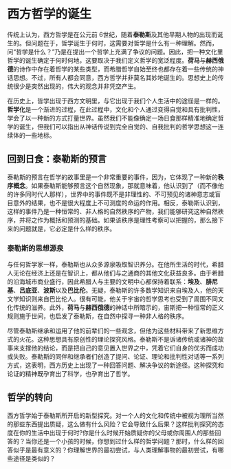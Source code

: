 # 西方哲学的诞生

传统上认为，西方哲学是在公元前 6世纪，随着**泰勒斯**及其他早期人物的出现而诞生的。但问题在于，哲学诞生于何时，这需要对哲学是什么有一种理解。然而，问“哲学是什么？”乃是在提出一个哲学上充满了争议的问题。因此，把一种文化里哲学的诞生确定于何时何地，这要取决于我们定义哲学的宽泛程度。**荷马**与**赫西俄德**的诗作中存在着哲学的某些类型，而希腊哲学自始至终也都存在着一些传统的神话思想。不过，所有人都会同意，西方哲学并非莫名其妙地诞生的。思想史上的传统很少是突然出现的，伟大的观念并非凭空产生。

在历史上，哲学出现于西方文明里，与它出现于我们个人生活中的途径是一样的。**哲学化**是一个渐进的过程，在此过程中，文化和个人通过变得自觉和具有批判性，学会了以一种新的方式打量世界。虽然我们不能像确定一场日食那样精准地确定哲学的诞生，但我们可以指出从神话传说到完全自觉的、自我批判的哲学思想这一连续体的一些地标。

## 回到日食：泰勒斯的预言

泰勒斯的预言在哲学的故事里是一个非常重要的事件，因为，它体现了一种新的**秩序概念**。如果泰勒斯能够预言这个自然现象，那就意味着，他认识到了（而不像他的许多同时代人那样），世界中的事件既不是非理性的、不可预见的诸神意志或盲目意外的结果，也不是很大程度上不可测度的命运的作用。相反，泰勒斯认识到，这样的事件乃是一种恒常的、非人格的自然秩序的产物，我们能够研究这种自然秩序，并将之作为概括和预测的基础。如果该秩序是理性考察可以把握的，那么接下来的问题就是，它必定是什么样的秩序。

### 泰勒斯的思想源泉

与任何哲学家一样，泰勒斯也从众多源泉吸取智识养分。在他所生活的时代，希腊人无论在经济上还是在智识上，都从他们与之通商的其他文化获益良多。由于希腊的沿海城市商业盛行，因此希腊人与主要的文明中心都保持着联系：**埃及**、**腓尼基**、**吕底亚**、**波斯**以及**巴比伦**。无疑，泰勒斯的许多数学知识来自埃及人，他的天文学知识则来自巴比伦人。很有可能，他关于宇宙的哲学思考也受到了周围不同文化传统的滋养。此外，**荷马**与**赫西俄德**的神话中所暗示的，宙斯把一种恒常的正义规则施于世间，也启发了泰勒斯，在自然中探寻一种非人格的秩序。

尽管泰勒斯继承和运用了他的前辈们的一些观念，但他为这些材料带来了新思维方式的火花。这种思想具有原创性的理论探究风格。泰勒斯不是诉诸传统或诸神的故事来支撑他的结论，而是把自己的意见置入世界之中，凭着它们自身的优劣而成功或失败。泰勒斯的同伴和继承者们创造了提问、论证、理论和批判性对话等一系列方式，这表明，西方历史上出现了一种回答问题、解决争议的新途径。这种探究和论证的精神既孕育出了科学，也孕育出了哲学。

## 哲学的转向

西方哲学始于泰勒斯所开启的新型探究。对一个人的文化和传统中被视为理所当然的那些东西提出质疑，这么做有什么风险？它会导致什么后果？这样批判探究的态度在你的生活中出现于何时?你是什么时候开始质疑你的父母或你周围人的那些回答的？当你还是一个小孩的时候，你想到过什么样的哲学问题？那时，什么样的回答似乎是最有意义的？你理解世界的最初尝试，与人类理解事物的最初尝试，有哪些途径是类似的？